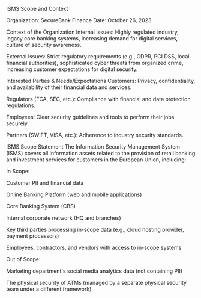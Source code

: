ISMS Scope and Context

Organization: SecureBank Finance
Date: October 26, 2023

Context of the Organization
Internal Issues: Highly regulated industry, legacy core banking systems, increasing demand for digital services, culture of security awareness.

External Issues: Strict regulatory requirements (e.g., GDPR, PCI DSS, local financial authorities), sophisticated cyber threats from organized crime, increasing customer expectations for digital security.

Interested Parties & Needs/Expectations
Customers: Privacy, confidentiality, and availability of their financial data and services.

Regulators (FCA, SEC, etc.): Compliance with financial and data protection regulations.

Employees: Clear security guidelines and tools to perform their jobs securely.

Partners (SWIFT, VISA, etc.): Adherence to industry security standards.

ISMS Scope Statement
The Information Security Management System (ISMS) covers all information assets related to the provision of retail banking and investment services for customers in the European Union, including:

In Scope:

Customer PII and financial data

Online Banking Platform (web and mobile applications)

Core Banking System (CBS)

Internal corporate network (HQ and branches)

Key third parties processing in-scope data (e.g., cloud hosting provider, payment processors)

Employees, contractors, and vendors with access to in-scope systems

Out of Scope:

Marketing department's social media analytics data (not containing PII)

The physical security of ATMs (managed by a separate physical security team under a different framework)